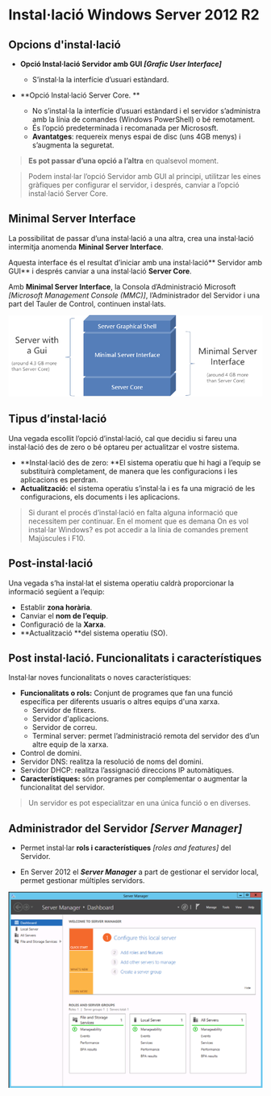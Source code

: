 # Instal·lació Windows Server 2012 R2

## Opcions d'instal·lació

* **Opció Instal·lació Servidor amb GUI _[Grafic User Interface]_**

  * S’instal·la la interfície d’usuari estàndard.
  
* **Opció Instal·lació Server Core. **

  * No s’instal·la la interfície d’usuari estàndard i el servidor s’administra amb la línia de comandes (Windows PowerShell) o bé remotament.
  * És l’opció predeterminada i recomanada per Micrososft. 
  * **Avantatges**: requereix menys espai de disc (uns 4GB menys) i s’augmenta la seguretat.

> **Es pot passar d’una opció a l’altra** en qualsevol moment.

> Podem instal·lar l’opció Servidor amb GUI al principi, utilitzar les eines gràfiques per configurar el servidor, i després, canviar a l’opció instal·lació Server Core.

## Minimal Server Interface

La possibilitat de passar d’una instal·lació a una altra, crea una instal·lació intermitja anomenda **Mininal Server Interface**.

Aquesta interface és el resultat d’iniciar amb una instal·lació** Servidor amb GUI** i després canviar a una instal·lació **Server Core**. 

Amb **Minimal Server Interface**, la Consola d’Administració Microsoft _[Microsoft Management Console (MMC)]_, l’Administrador del Servidor i una part del Tauler de Control, continuen instal·lats.

![Minimal Server Interface](/assets/WindowsServerMinimal.png)

## Tipus d’instal·lació

Una vegada escollit l’opció d’instal·lació, cal que decidiu si fareu una instal·lació des de zero o bé optareu per actualitzar el vostre sistema.

* **Instal·lació des de zero: **El sistema operatiu que hi hagi a l’equip se substituirà completament, de manera que les configuracions i les aplicacions es perdran.
* **Actualització:** el sistema operatiu s’instal·la i es fa una migració de les configuracions, els documents i les aplicacions.

> Si durant el procés d’instal·lació en falta alguna informació que necessitem per continuar. En el moment que es demana On es vol instal·lar Windows? es pot accedir a la línia de comandes prement Majúscules i F10.

## Post-instal·lació

Una vegada s’ha instal·lat el sistema operatiu caldrà proporcionar la informació següent a l’equip:
* Establir **zona horària**.
* Canviar el **nom de l’equip**.
* Configuració de la **Xarxa**. 
* **Actualització **del sistema operatiu (SO). 

## Post instal·lació. Funcionalitats i característiques

Instal·lar noves funcionalitats o noves característiques: 
* **Funcionalitats o rols:** Conjunt de programes que fan una funció específica per diferents usuaris o altres equips d'una xarxa. 
  * Servidor de fitxers. 
  * Servidor d'aplicacions. 
  * Servidor de correu. 
  * Terminal server: permet l’administració remota del servidor des d’un altre equip de la xarxa. 
 * Control de domini. 
  * Servidor DNS: realitza la resolució de noms del domini. 
  * Servidor DHCP: realitza l’assignació direccions IP automàtiques.
* **Característiques:** són programes per complementar o augmentar la funcionalitat del servidor. 

> Un servidor es pot especialitzar en una única funció o en diverses.

## Administrador del Servidor _[Server Manager]_

* Permet instal·lar **rols i característiques** _[roles and features]_ del Servidor.

* En Server 2012 el **_Server Manager_** a part de gestionar el servidor local, permet gestionar múltiples servidors.

![Server Manager](/assets/ServerManager.png)
